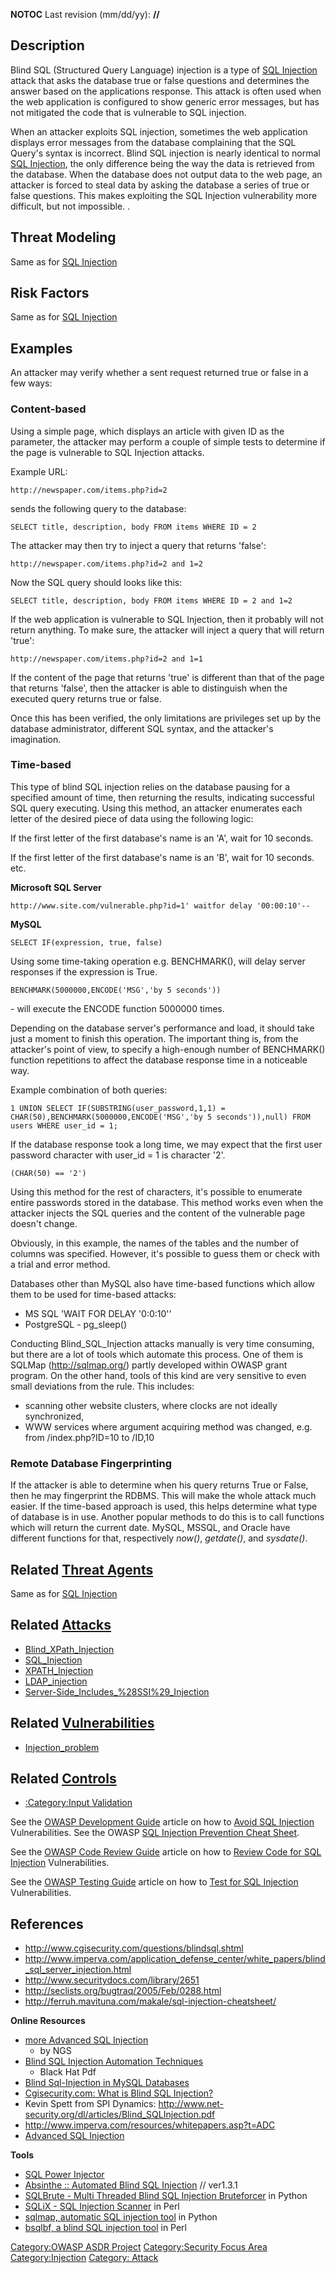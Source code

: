 __NOTOC__
Last revision (mm/dd/yy): **//**

## Description

Blind SQL (Structured Query Language) injection is a type of [SQL
Injection](SQL_Injection "wikilink") attack that asks the database true
or false questions and determines the answer based on the applications
response. This attack is often used when the web application is
configured to show generic error messages, but has not mitigated the
code that is vulnerable to SQL injection.

When an attacker exploits SQL injection, sometimes the web application
displays error messages from the database complaining that the SQL
Query's syntax is incorrect. Blind SQL injection is nearly identical to
normal [SQL Injection](SQL_Injection "wikilink"), the only difference
being the way the data is retrieved from the database. When the database
does not output data to the web page, an attacker is forced to steal
data by asking the database a series of true or false questions. This
makes exploiting the SQL Injection vulnerability more difficult, but not
impossible. .

## Threat Modeling

Same as for [SQL Injection](SQL_Injection "wikilink")

## Risk Factors

Same as for [SQL Injection](SQL_Injection "wikilink")

## Examples

An attacker may verify whether a sent request returned true or false in
a few ways:

### Content-based

Using a simple page, which displays an article with given ID as the
parameter, the attacker may perform a couple of simple tests to
determine if the page is vulnerable to SQL Injection attacks.

Example URL:

    http://newspaper.com/items.php?id=2

sends the following query to the database:

    SELECT title, description, body FROM items WHERE ID = 2

The attacker may then try to inject a query that returns 'false':

    http://newspaper.com/items.php?id=2 and 1=2

Now the SQL query should looks like this:

    SELECT title, description, body FROM items WHERE ID = 2 and 1=2

If the web application is vulnerable to SQL Injection, then it probably
will not return anything. To make sure, the attacker will inject a query
that will return 'true':

    http://newspaper.com/items.php?id=2 and 1=1

If the content of the page that returns 'true' is different than that of
the page that returns 'false', then the attacker is able to distinguish
when the executed query returns true or false.

Once this has been verified, the only limitations are privileges set up
by the database administrator, different SQL syntax, and the attacker's
imagination.

### Time-based

This type of blind SQL injection relies on the database pausing for a
specified amount of time, then returning the results, indicating
successful SQL query executing. Using this method, an attacker
enumerates each letter of the desired piece of data using the following
logic:

If the first letter of the first database's name is an 'A', wait for 10
seconds.

If the first letter of the first database's name is an 'B', wait for 10
seconds. etc.

**Microsoft SQL Server**

    http://www.site.com/vulnerable.php?id=1' waitfor delay '00:00:10'--

**MySQL**

    SELECT IF(expression, true, false)

Using some time-taking operation e.g. BENCHMARK(), will delay server
responses if the expression is True.

    BENCHMARK(5000000,ENCODE('MSG','by 5 seconds'))

\- will execute the ENCODE function 5000000 times.

Depending on the database server's performance and load, it should take
just a moment to finish this operation. The important thing is, from the
attacker's point of view, to specify a high-enough number of BENCHMARK()
function repetitions to affect the database response time in a
noticeable way.

Example combination of both queries:

    1 UNION SELECT IF(SUBSTRING(user_password,1,1) = CHAR(50),BENCHMARK(5000000,ENCODE('MSG','by 5 seconds')),null) FROM users WHERE user_id = 1;

If the database response took a long time, we may expect that the first
user password character with user_id = 1 is character '2'.

    (CHAR(50) == '2')

Using this method for the rest of characters, it's possible to enumerate
entire passwords stored in the database. This method works even when the
attacker injects the SQL queries and the content of the vulnerable page
doesn't change.

Obviously, in this example, the names of the tables and the number of
columns was specified. However, it's possible to guess them or check
with a trial and error method.

Databases other than MySQL also have time-based functions which allow
them to be used for time-based attacks:

  - MS SQL 'WAIT FOR DELAY '0:0:10''
  - PostgreSQL - pg_sleep()

Conducting Blind_SQL_Injection attacks manually is very time
consuming, but there are a lot of tools which automate this process. One
of them is SQLMap (http://sqlmap.org/) partly developed within OWASP
grant program. On the other hand, tools of this kind are very sensitive
to even small deviations from the rule. This includes:

  - scanning other website clusters, where clocks are not ideally
    synchronized,
  - WWW services where argument acquiring method was changed, e.g. from
    /index.php?ID=10 to /ID,10

### Remote Database Fingerprinting

If the attacker is able to determine when his query returns True or
False, then he may fingerprint the RDBMS. This will make the whole
attack much easier. If the time-based approach is used, this helps
determine what type of database is in use. Another popular methods to do
this is to call functions which will return the current date. MySQL,
MSSQL, and Oracle have different functions for that, respectively
*now()*, *getdate()*, and *sysdate()*.

## Related [Threat Agents](Threat_Agents "wikilink")

Same as for [SQL Injection](SQL_Injection "wikilink")

## Related [Attacks](Attacks "wikilink")

  - [Blind_XPath_Injection](Blind_XPath_Injection "wikilink")
  - [SQL_Injection](SQL_Injection "wikilink")
  - [XPATH_Injection](XPATH_Injection "wikilink")
  - [LDAP_injection](LDAP_injection "wikilink")
  - [Server-Side_Includes_%28SSI%29_Injection](Server-Side_Includes_%28SSI%29_Injection "wikilink")

## Related [Vulnerabilities](Vulnerabilities "wikilink")

  - [Injection_problem](Injection_problem "wikilink")

## Related [Controls](Controls "wikilink")

  - [:Category:Input Validation](:Category:Input_Validation "wikilink")

See the [OWASP Development
Guide](:Category:OWASP_Guide_Project "wikilink") article on how to
[Avoid SQL Injection](Guide_to_SQL_Injection "wikilink")
Vulnerabilities.
See the OWASP [SQL Injection Prevention Cheat
Sheet](SQL_Injection_Prevention_Cheat_Sheet "wikilink").

See the [OWASP Code Review
Guide](:Category:OWASP_Code_Review_Project "wikilink") article on how to
[Review Code for SQL
Injection](Reviewing_Code_for_SQL_Injection "wikilink") Vulnerabilities.

See the [OWASP Testing
Guide](:Category:OWASP_Testing_Project "wikilink") article on how to
[Test for SQL
Injection](Testing_for_SQL_Injection_\(OWASP-DV-005\) "wikilink")
Vulnerabilities.

## References

  - <http://www.cgisecurity.com/questions/blindsql.shtml>
  - <http://www.imperva.com/application_defense_center/white_papers/blind_sql_server_injection.html>
  - <http://www.securitydocs.com/library/2651>
  - <http://seclists.org/bugtraq/2005/Feb/0288.html>
  - <http://ferruh.mavituna.com/makale/sql-injection-cheatsheet/>

**Online Resources**

  - [more Advanced SQL
    Injection](http://www.nccgroup.com/Libraries/Document_Downloads/more__Advanced_SQL_Injection.sflb.ashx)
    - by NGS
  - [Blind SQL Injection Automation
    Techniques](http://www.blackhat.com/presentations/bh-usa-04/bh-us-04-hotchkies/bh-us-04-hotchkies.pdf)
    - Black Hat Pdf
  - [Blind Sql-Injection in MySQL
    Databases](http://seclists.org/lists/bugtraq/2005/Feb/0288.html)
  - [Cgisecurity.com: What is Blind SQL
    Injection?](http://www.cgisecurity.com/questions/blindsql.shtml)
  - Kevin Spett from SPI Dynamics:
    <http://www.net-security.org/dl/articles/Blind_SQLInjection.pdf>
  - <http://www.imperva.com/resources/whitepapers.asp?t=ADC>
  - [Advanced SQL
    Injection](https://www.owasp.org/images/7/74/Advanced_SQL_Injection.ppt)

**Tools**

  - [SQL Power Injector](http://www.sqlpowerinjector.com/)
  - [Absinthe :: Automated Blind SQL
    Injection](http://www.0x90.org/releases/absinthe/) // ver1.3.1
  - [SQLBrute - Multi Threaded Blind SQL Injection
    Bruteforcer](http://www.securiteam.com/tools/5IP0L20I0E.html) in
    Python
  - [SQLiX - SQL Injection
    Scanner](:Category:OWASP_SQLiX_Project "wikilink") in Perl
  - [sqlmap, automatic SQL injection tool](http://sqlmap.org/) in Python
  - [bsqlbf, a blind SQL injection
    tool](https://code.google.com/p/bsqlbf-v2/) in Perl

[Category:OWASP ASDR Project](Category:OWASP_ASDR_Project "wikilink")
[Category:Security Focus Area](Category:Security_Focus_Area "wikilink")
[Category:Injection](Category:Injection "wikilink") [Category:
Attack](Category:_Attack "wikilink")
